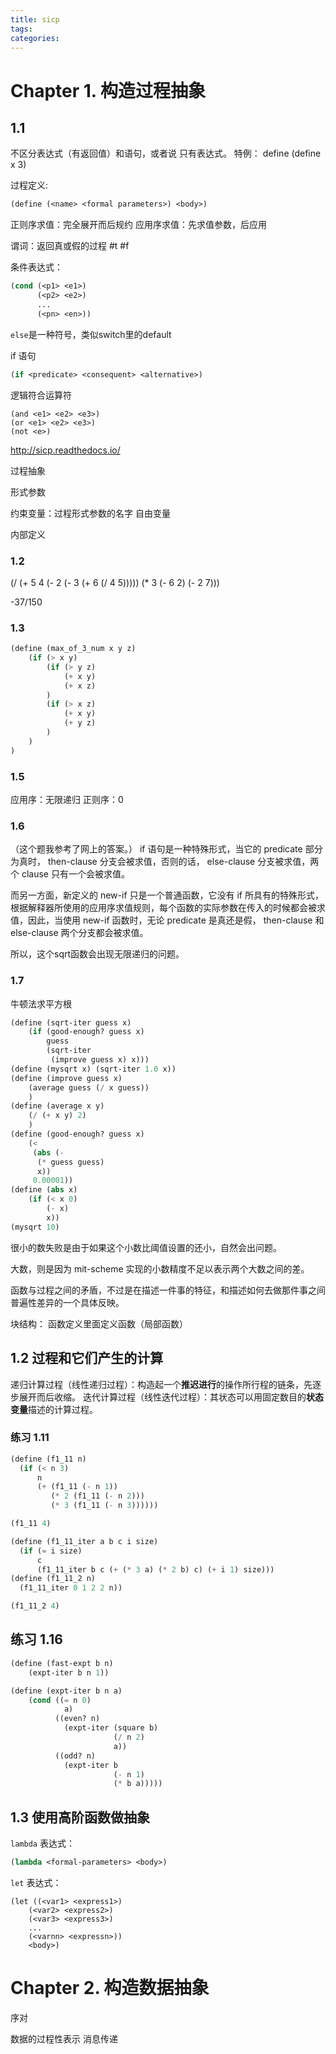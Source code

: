 ```yaml
---
title: sicp
tags:
categories:
---
```


# Chapter 1. 构造过程抽象

## 1.1 

不区分表达式（有返回值）和语句，或者说 只有表达式。
特例：
define
(define x 3)

过程定义:
```lisp
(define (<name> <formal parameters>) <body>)
```

正则序求值：完全展开而后规约
应用序求值：先求值参数，后应用

谓词：返回真或假的过程
#t
#f

条件表达式：
```lisp
(cond (<p1> <e1>)
      (<p2> <e2>)
      ...
      (<pn> <en>))
```
`else`是一种符号，类似switch里的default

if 语句
```lisp
(if <predicate> <consequent> <alternative>)
```

逻辑符合运算符
```
(and <e1> <e2> <e3>)
(or <e1> <e2> <e3>)
(not <e>)
```

http://sicp.readthedocs.io/

过程抽象

形式参数

约束变量：过程形式参数的名字
自由变量

内部定义


### 1.2

(/ (+ 5 4 (- 2 (- 3 (+ 6 (/ 4 5))))) (* 3 (- 6 2) (- 2 7)))

-37/150

### 1.3

```lisp
(define (max_of_3_num x y z)
    (if (> x y)
        (if (> y z)
            (+ x y)
            (+ x z)
        )
        (if (> x z)
            (+ x y)
            (+ y z)
        )
    )
)
```

### 1.5

应用序：无限递归
正则序：0

### 1.6

（这个题我参考了网上的答案。）
if 语句是一种特殊形式，当它的 predicate 部分为真时， then-clause 分支会被求值，否则的话， else-clause 分支被求值，两个 clause 只有一个会被求值。

而另一方面，新定义的 new-if 只是一个普通函数，它没有 if 所具有的特殊形式，根据解释器所使用的应用序求值规则，每个函数的实际参数在传入的时候都会被求值，因此，当使用 new-if 函数时，无论 predicate 是真还是假， then-clause 和 else-clause 两个分支都会被求值。

所以，这个sqrt函数会出现无限递归的问题。

### 1.7

牛顿法求平方根

```lisp
(define (sqrt-iter guess x)
    (if (good-enough? guess x)
        guess
        (sqrt-iter
         (improve guess x) x)))
(define (mysqrt x) (sqrt-iter 1.0 x))
(define (improve guess x)
    (average guess (/ x guess))
    )
(define (average x y)
    (/ (+ x y) 2)
    )
(define (good-enough? guess x)
    (<
     (abs (-
      (* guess guess)
      x))
     0.00001))
(define (abs x)
    (if (< x 0)
        (- x)
        x))
(mysqrt 10)
```

很小的数失败是由于如果这个小数比阈值设置的还小，自然会出问题。

大数，则是因为 mit-scheme 实现的小数精度不足以表示两个大数之间的差。

函数与过程之间的矛盾，不过是在描述一件事的特征，和描述如何去做那件事之间普遍性差异的一个具体反映。

块结构：
函数定义里面定义函数（局部函数）

## 1.2 过程和它们产生的计算

递归计算过程（线性递归过程）：构造起一个**推迟进行**的操作所行程的链条，先逐步展开而后收缩。
迭代计算过程（线性迭代过程）：其状态可以用固定数目的**状态变量**描述的计算过程。

### 练习 1.11

```lisp
(define (f1_11 n)
  (if (< n 3)
      n
      (+ (f1_11 (- n 1))
         (* 2 (f1_11 (- n 2)))
         (* 3 (f1_11 (- n 3))))))

(f1_11 4)

(define (f1_11_iter a b c i size)
  (if (= i size)
      c
      (f1_11_iter b c (+ (* 3 a) (* 2 b) c) (+ i 1) size)))
(define (f1_11_2 n)
  (f1_11_iter 0 1 2 2 n))

(f1_11_2 4)
```

## 练习 1.16
```lisp
(define (fast-expt b n)
    (expt-iter b n 1))

(define (expt-iter b n a)
    (cond ((= n 0)
            a)
          ((even? n)
            (expt-iter (square b)
                       (/ n 2)
                       a))
          ((odd? n)
            (expt-iter b
                       (- n 1)
                       (* b a)))))
```

## 1.3 使用高阶函数做抽象

`lambda` 表达式：
```lisp
(lambda <formal-parameters> <body>)
```

`let` 表达式：
```
(let ((<var1> <express1>)
    (<var2> <express2>)
    (<var3> <express3>)
    ...
    (<varnn> <expressn>))
    <body>)
```

# Chapter 2. 构造数据抽象

序对

数据的过程性表示 消息传递
